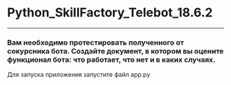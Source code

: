 # Python_SkillFactory_Telebot_18.6.2
***
### Вам необходимо протестировать полученного от сокурсника бота. Создайте документ, в котором вы оцените функционал бота: что работает, что нет и в каких случаях. ###

Для запуска приложения запустите файл app.py
